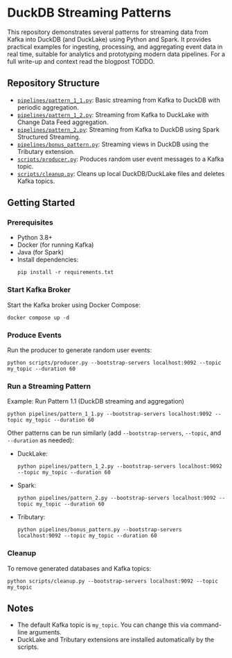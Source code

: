 # DuckDB Streaming Patterns

This repository demonstrates several patterns for streaming data from Kafka into DuckDB (and DuckLake) using Python and Spark. It provides practical examples for ingesting, processing, and aggregating event data in real time, suitable for analytics and prototyping modern data pipelines. For a full write-up and context read the blogpost TODDO.

## Repository Structure

- [`pipelines/pattern_1_1.py`](pipelines/pattern_1_1.py): Basic streaming from Kafka to DuckDB with periodic aggregation.
- [`pipelines/pattern_1_2.py`](pipelines/pattern_1_2.py): Streaming from Kafka to DuckLake with Change Data Feed aggregation.
- [`pipelines/pattern_2.py`](pipelines/pattern_2.py): Streaming from Kafka to DuckDB using Spark Structured Streaming.
- [`pipelines/bonus_pattern.py`](pipelines/bonus_pattern.py): Streaming views in DuckDB using the Tributary extension.
- [`scripts/producer.py`](scripts/producer.py): Produces random user event messages to a Kafka topic.
- [`scripts/cleanup.py`](scripts/cleanup.py): Cleans up local DuckDB/DuckLake files and deletes Kafka topics.

## Getting Started

### Prerequisites

- Python 3.8+
- Docker (for running Kafka)
- Java (for Spark)
- Install dependencies:
  ```
  pip install -r requirements.txt
  ```

### Start Kafka Broker

Start the Kafka broker using Docker Compose:
```
docker compose up -d
```

### Produce Events

Run the producer to generate random user events:
```
python scripts/producer.py --bootstrap-servers localhost:9092 --topic my_topic --duration 60
```

### Run a Streaming Pattern

Example: Run Pattern 1.1 (DuckDB streaming and aggregation)
```
python pipelines/pattern_1_1.py --bootstrap-servers localhost:9092 --topic my_topic --duration 60
```

Other patterns can be run similarly (add `--bootstrap-servers`, `--topic`, and `--duration` as needed):

- DuckLake:  
  ```
  python pipelines/pattern_1_2.py --bootstrap-servers localhost:9092 --topic my_topic --duration 60
  ```
- Spark:  
  ```
  python pipelines/pattern_2.py --bootstrap-servers localhost:9092 --topic my_topic --duration 60
  ```
- Tributary:  
  ```
  python pipelines/bonus_pattern.py --bootstrap-servers localhost:9092 --topic my_topic --duration 60
  ```

### Cleanup

To remove generated databases and Kafka topics:
```
python scripts/cleanup.py --bootstrap-servers localhost:9092 --topic my_topic
```

## Notes

- The default Kafka topic is `my_topic`. You can change this via command-line arguments.
- DuckLake and Tributary extensions are installed automatically by the scripts.
